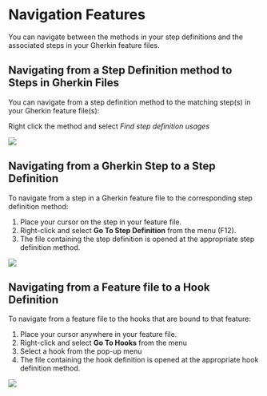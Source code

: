 
# Navigation Features

You can navigate between the methods in your step definitions and the associated
steps in your Gherkin feature files.

## Navigating from a Step Definition method to Steps in Gherkin Files

You can navigate from a step definition method to the matching step(s)
in your Gherkin feature file(s):

Right click the method and select *Find step definition usages*

![](../../_static/images/gotogherkin2022.gif)

## Navigating from a Gherkin Step to a Step Definition

To navigate from a step in a Gherkin feature file to the corresponding
step definition method:

1.  Place your cursor on the step in your feature file.
2.  Right-click and select **Go To Step Definition** from the menu
    (F12).
3.  The file containing the step definition is opened at the appropriate step
    definition method.

![](../../_static/images/vs2022_Goto_StepDefinitions.gif)

## Navigating from a Feature file to a Hook Definition

To navigate from a feature file to the hooks that are bound to that feature:

1.  Place your cursor anywhere in your feature file.
2.  Right-click and select **Go To Hooks** from the menu
3.  Select a hook from the pop-up menu
4.  The file containing the hook definition is opened at the appropriate hook
    definition method.

![](../../_static/images/vs2022_Goto_Hooks.gif)